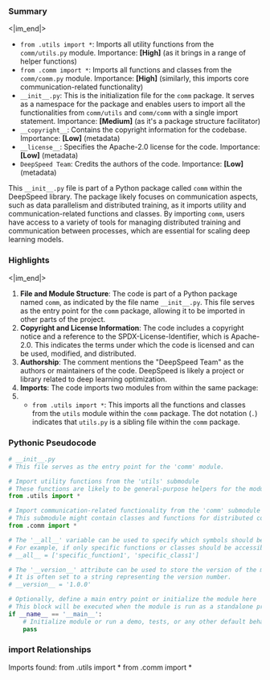 

### Summary

<|im_end|>

* `from .utils import *`: Imports all utility functions from the `comm/utils.py` module. Importance: **[High]** (as it brings in a range of helper functions)
* `from .comm import *`: Imports all functions and classes from the `comm/comm.py` module. Importance: **[High]** (similarly, this imports core communication-related functionality)
* `__init__.py`: This is the initialization file for the `comm` package. It serves as a namespace for the package and enables users to import all the functionalities from `comm/utils` and `comm/comm` with a single import statement. Importance: **[Medium]** (as it's a package structure facilitator)
* `__copyright__`: Contains the copyright information for the codebase. Importance: **[Low]** (metadata)
* `__license__`: Specifies the Apache-2.0 license for the code. Importance: **[Low]** (metadata) 
* `DeepSpeed Team`: Credits the authors of the code. Importance: **[Low]** (metadata)

This `__init__.py` file is part of a Python package called `comm` within the DeepSpeed library. The package likely focuses on communication aspects, such as data parallelism and distributed training, as it imports utility and communication-related functions and classes. By importing `comm`, users have access to a variety of tools for managing distributed training and communication between processes, which are essential for scaling deep learning models.

### Highlights

<|im_end|>

1. **File and Module Structure**: The code is part of a Python package named `comm`, as indicated by the file name `__init__.py`. This file serves as the entry point for the `comm` package, allowing it to be imported in other parts of the project.
2. **Copyright and License Information**: The code includes a copyright notice and a reference to the SPDX-License-Identifier, which is Apache-2.0. This indicates the terms under which the code is licensed and can be used, modified, and distributed.
3. **Authorship**: The comment mentions the "DeepSpeed Team" as the authors or maintainers of the code. DeepSpeed is likely a project or library related to deep learning optimization.
4. **Imports**: The code imports two modules from within the same package:
5.   * `from .utils import *`: This imports all the functions and classes from the `utils` module within the `comm` package. The dot notation (`.`) indicates that `utils.py` is a sibling file within the `comm` package.

### Pythonic Pseudocode

```python
# __init__.py
# This file serves as the entry point for the 'comm' module.

# Import utility functions from the 'utils' submodule
# These functions are likely to be general-purpose helpers for the module.
from .utils import *

# Import communication-related functionality from the 'comm' submodule
# This submodule might contain classes and functions for distributed communication tasks.
from .comm import *

# The '__all__' variable can be used to specify which symbols should be exported when the module is imported with '*'
# For example, if only specific functions or classes should be accessible, they can be listed here.
# __all__ = ['specific_function1', 'specific_class1']

# The '__version__' attribute can be used to store the version of the module
# It is often set to a string representing the version number.
# __version__ = '1.0.0'

# Optionally, define a main entry point or initialize the module here
# This block will be executed when the module is run as a standalone program.
if __name__ == '__main__':
    # Initialize module or run a demo, tests, or any other default behavior.
    pass
```


### import Relationships

Imports found:
from .utils import *
from .comm import *